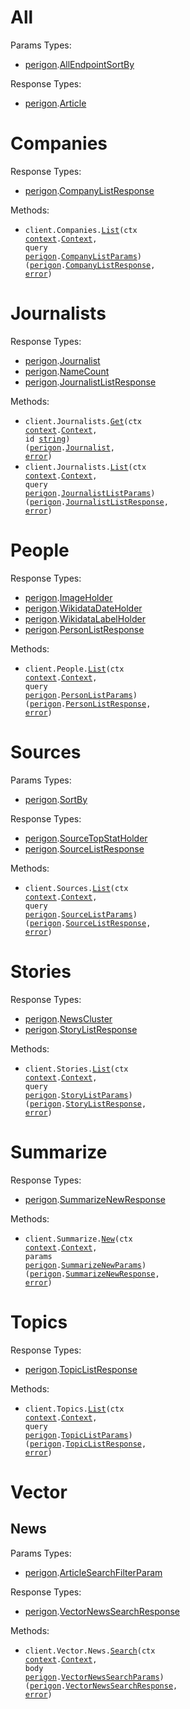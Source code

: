 # All

Params Types:

- <a href="https://pkg.go.dev/github.com/goperigon/perigon-go-sdk/v2">perigon</a>.<a href="https://pkg.go.dev/github.com/goperigon/perigon-go-sdk/v2#AllEndpointSortBy">AllEndpointSortBy</a>

Response Types:

- <a href="https://pkg.go.dev/github.com/goperigon/perigon-go-sdk/v2">perigon</a>.<a href="https://pkg.go.dev/github.com/goperigon/perigon-go-sdk/v2#Article">Article</a>

# Companies

Response Types:

- <a href="https://pkg.go.dev/github.com/goperigon/perigon-go-sdk/v2">perigon</a>.<a href="https://pkg.go.dev/github.com/goperigon/perigon-go-sdk/v2#CompanyListResponse">CompanyListResponse</a>

Methods:

- <code title="get /v1/companies/all">client.Companies.<a href="https://pkg.go.dev/github.com/goperigon/perigon-go-sdk/v2#CompanyService.List">List</a>(ctx <a href="https://pkg.go.dev/context">context</a>.<a href="https://pkg.go.dev/context#Context">Context</a>, query <a href="https://pkg.go.dev/github.com/goperigon/perigon-go-sdk/v2">perigon</a>.<a href="https://pkg.go.dev/github.com/goperigon/perigon-go-sdk/v2#CompanyListParams">CompanyListParams</a>) (<a href="https://pkg.go.dev/github.com/goperigon/perigon-go-sdk/v2">perigon</a>.<a href="https://pkg.go.dev/github.com/goperigon/perigon-go-sdk/v2#CompanyListResponse">CompanyListResponse</a>, <a href="https://pkg.go.dev/builtin#error">error</a>)</code>

# Journalists

Response Types:

- <a href="https://pkg.go.dev/github.com/goperigon/perigon-go-sdk/v2">perigon</a>.<a href="https://pkg.go.dev/github.com/goperigon/perigon-go-sdk/v2#Journalist">Journalist</a>
- <a href="https://pkg.go.dev/github.com/goperigon/perigon-go-sdk/v2">perigon</a>.<a href="https://pkg.go.dev/github.com/goperigon/perigon-go-sdk/v2#NameCount">NameCount</a>
- <a href="https://pkg.go.dev/github.com/goperigon/perigon-go-sdk/v2">perigon</a>.<a href="https://pkg.go.dev/github.com/goperigon/perigon-go-sdk/v2#JournalistListResponse">JournalistListResponse</a>

Methods:

- <code title="get /v1/journalists/{id}">client.Journalists.<a href="https://pkg.go.dev/github.com/goperigon/perigon-go-sdk/v2#JournalistService.Get">Get</a>(ctx <a href="https://pkg.go.dev/context">context</a>.<a href="https://pkg.go.dev/context#Context">Context</a>, id <a href="https://pkg.go.dev/builtin#string">string</a>) (<a href="https://pkg.go.dev/github.com/goperigon/perigon-go-sdk/v2">perigon</a>.<a href="https://pkg.go.dev/github.com/goperigon/perigon-go-sdk/v2#Journalist">Journalist</a>, <a href="https://pkg.go.dev/builtin#error">error</a>)</code>
- <code title="get /v1/journalists/all">client.Journalists.<a href="https://pkg.go.dev/github.com/goperigon/perigon-go-sdk/v2#JournalistService.List">List</a>(ctx <a href="https://pkg.go.dev/context">context</a>.<a href="https://pkg.go.dev/context#Context">Context</a>, query <a href="https://pkg.go.dev/github.com/goperigon/perigon-go-sdk/v2">perigon</a>.<a href="https://pkg.go.dev/github.com/goperigon/perigon-go-sdk/v2#JournalistListParams">JournalistListParams</a>) (<a href="https://pkg.go.dev/github.com/goperigon/perigon-go-sdk/v2">perigon</a>.<a href="https://pkg.go.dev/github.com/goperigon/perigon-go-sdk/v2#JournalistListResponse">JournalistListResponse</a>, <a href="https://pkg.go.dev/builtin#error">error</a>)</code>

# People

Response Types:

- <a href="https://pkg.go.dev/github.com/goperigon/perigon-go-sdk/v2">perigon</a>.<a href="https://pkg.go.dev/github.com/goperigon/perigon-go-sdk/v2#ImageHolder">ImageHolder</a>
- <a href="https://pkg.go.dev/github.com/goperigon/perigon-go-sdk/v2">perigon</a>.<a href="https://pkg.go.dev/github.com/goperigon/perigon-go-sdk/v2#WikidataDateHolder">WikidataDateHolder</a>
- <a href="https://pkg.go.dev/github.com/goperigon/perigon-go-sdk/v2">perigon</a>.<a href="https://pkg.go.dev/github.com/goperigon/perigon-go-sdk/v2#WikidataLabelHolder">WikidataLabelHolder</a>
- <a href="https://pkg.go.dev/github.com/goperigon/perigon-go-sdk/v2">perigon</a>.<a href="https://pkg.go.dev/github.com/goperigon/perigon-go-sdk/v2#PersonListResponse">PersonListResponse</a>

Methods:

- <code title="get /v1/people/all">client.People.<a href="https://pkg.go.dev/github.com/goperigon/perigon-go-sdk/v2#PersonService.List">List</a>(ctx <a href="https://pkg.go.dev/context">context</a>.<a href="https://pkg.go.dev/context#Context">Context</a>, query <a href="https://pkg.go.dev/github.com/goperigon/perigon-go-sdk/v2">perigon</a>.<a href="https://pkg.go.dev/github.com/goperigon/perigon-go-sdk/v2#PersonListParams">PersonListParams</a>) (<a href="https://pkg.go.dev/github.com/goperigon/perigon-go-sdk/v2">perigon</a>.<a href="https://pkg.go.dev/github.com/goperigon/perigon-go-sdk/v2#PersonListResponse">PersonListResponse</a>, <a href="https://pkg.go.dev/builtin#error">error</a>)</code>

# Sources

Params Types:

- <a href="https://pkg.go.dev/github.com/goperigon/perigon-go-sdk/v2">perigon</a>.<a href="https://pkg.go.dev/github.com/goperigon/perigon-go-sdk/v2#SortBy">SortBy</a>

Response Types:

- <a href="https://pkg.go.dev/github.com/goperigon/perigon-go-sdk/v2">perigon</a>.<a href="https://pkg.go.dev/github.com/goperigon/perigon-go-sdk/v2#SourceTopStatHolder">SourceTopStatHolder</a>
- <a href="https://pkg.go.dev/github.com/goperigon/perigon-go-sdk/v2">perigon</a>.<a href="https://pkg.go.dev/github.com/goperigon/perigon-go-sdk/v2#SourceListResponse">SourceListResponse</a>

Methods:

- <code title="get /v1/sources/all">client.Sources.<a href="https://pkg.go.dev/github.com/goperigon/perigon-go-sdk/v2#SourceService.List">List</a>(ctx <a href="https://pkg.go.dev/context">context</a>.<a href="https://pkg.go.dev/context#Context">Context</a>, query <a href="https://pkg.go.dev/github.com/goperigon/perigon-go-sdk/v2">perigon</a>.<a href="https://pkg.go.dev/github.com/goperigon/perigon-go-sdk/v2#SourceListParams">SourceListParams</a>) (<a href="https://pkg.go.dev/github.com/goperigon/perigon-go-sdk/v2">perigon</a>.<a href="https://pkg.go.dev/github.com/goperigon/perigon-go-sdk/v2#SourceListResponse">SourceListResponse</a>, <a href="https://pkg.go.dev/builtin#error">error</a>)</code>

# Stories

Response Types:

- <a href="https://pkg.go.dev/github.com/goperigon/perigon-go-sdk/v2">perigon</a>.<a href="https://pkg.go.dev/github.com/goperigon/perigon-go-sdk/v2#NewsCluster">NewsCluster</a>
- <a href="https://pkg.go.dev/github.com/goperigon/perigon-go-sdk/v2">perigon</a>.<a href="https://pkg.go.dev/github.com/goperigon/perigon-go-sdk/v2#StoryListResponse">StoryListResponse</a>

Methods:

- <code title="get /v1/stories/all">client.Stories.<a href="https://pkg.go.dev/github.com/goperigon/perigon-go-sdk/v2#StoryService.List">List</a>(ctx <a href="https://pkg.go.dev/context">context</a>.<a href="https://pkg.go.dev/context#Context">Context</a>, query <a href="https://pkg.go.dev/github.com/goperigon/perigon-go-sdk/v2">perigon</a>.<a href="https://pkg.go.dev/github.com/goperigon/perigon-go-sdk/v2#StoryListParams">StoryListParams</a>) (<a href="https://pkg.go.dev/github.com/goperigon/perigon-go-sdk/v2">perigon</a>.<a href="https://pkg.go.dev/github.com/goperigon/perigon-go-sdk/v2#StoryListResponse">StoryListResponse</a>, <a href="https://pkg.go.dev/builtin#error">error</a>)</code>

# Summarize

Response Types:

- <a href="https://pkg.go.dev/github.com/goperigon/perigon-go-sdk/v2">perigon</a>.<a href="https://pkg.go.dev/github.com/goperigon/perigon-go-sdk/v2#SummarizeNewResponse">SummarizeNewResponse</a>

Methods:

- <code title="post /v1/summarize">client.Summarize.<a href="https://pkg.go.dev/github.com/goperigon/perigon-go-sdk/v2#SummarizeService.New">New</a>(ctx <a href="https://pkg.go.dev/context">context</a>.<a href="https://pkg.go.dev/context#Context">Context</a>, params <a href="https://pkg.go.dev/github.com/goperigon/perigon-go-sdk/v2">perigon</a>.<a href="https://pkg.go.dev/github.com/goperigon/perigon-go-sdk/v2#SummarizeNewParams">SummarizeNewParams</a>) (<a href="https://pkg.go.dev/github.com/goperigon/perigon-go-sdk/v2">perigon</a>.<a href="https://pkg.go.dev/github.com/goperigon/perigon-go-sdk/v2#SummarizeNewResponse">SummarizeNewResponse</a>, <a href="https://pkg.go.dev/builtin#error">error</a>)</code>

# Topics

Response Types:

- <a href="https://pkg.go.dev/github.com/goperigon/perigon-go-sdk/v2">perigon</a>.<a href="https://pkg.go.dev/github.com/goperigon/perigon-go-sdk/v2#TopicListResponse">TopicListResponse</a>

Methods:

- <code title="get /v1/topics/all">client.Topics.<a href="https://pkg.go.dev/github.com/goperigon/perigon-go-sdk/v2#TopicService.List">List</a>(ctx <a href="https://pkg.go.dev/context">context</a>.<a href="https://pkg.go.dev/context#Context">Context</a>, query <a href="https://pkg.go.dev/github.com/goperigon/perigon-go-sdk/v2">perigon</a>.<a href="https://pkg.go.dev/github.com/goperigon/perigon-go-sdk/v2#TopicListParams">TopicListParams</a>) (<a href="https://pkg.go.dev/github.com/goperigon/perigon-go-sdk/v2">perigon</a>.<a href="https://pkg.go.dev/github.com/goperigon/perigon-go-sdk/v2#TopicListResponse">TopicListResponse</a>, <a href="https://pkg.go.dev/builtin#error">error</a>)</code>

# Vector

## News

Params Types:

- <a href="https://pkg.go.dev/github.com/goperigon/perigon-go-sdk/v2">perigon</a>.<a href="https://pkg.go.dev/github.com/goperigon/perigon-go-sdk/v2#ArticleSearchFilterParam">ArticleSearchFilterParam</a>

Response Types:

- <a href="https://pkg.go.dev/github.com/goperigon/perigon-go-sdk/v2">perigon</a>.<a href="https://pkg.go.dev/github.com/goperigon/perigon-go-sdk/v2#VectorNewsSearchResponse">VectorNewsSearchResponse</a>

Methods:

- <code title="post /v1/vector/news/all">client.Vector.News.<a href="https://pkg.go.dev/github.com/goperigon/perigon-go-sdk/v2#VectorNewsService.Search">Search</a>(ctx <a href="https://pkg.go.dev/context">context</a>.<a href="https://pkg.go.dev/context#Context">Context</a>, body <a href="https://pkg.go.dev/github.com/goperigon/perigon-go-sdk/v2">perigon</a>.<a href="https://pkg.go.dev/github.com/goperigon/perigon-go-sdk/v2#VectorNewsSearchParams">VectorNewsSearchParams</a>) (<a href="https://pkg.go.dev/github.com/goperigon/perigon-go-sdk/v2">perigon</a>.<a href="https://pkg.go.dev/github.com/goperigon/perigon-go-sdk/v2#VectorNewsSearchResponse">VectorNewsSearchResponse</a>, <a href="https://pkg.go.dev/builtin#error">error</a>)</code>
